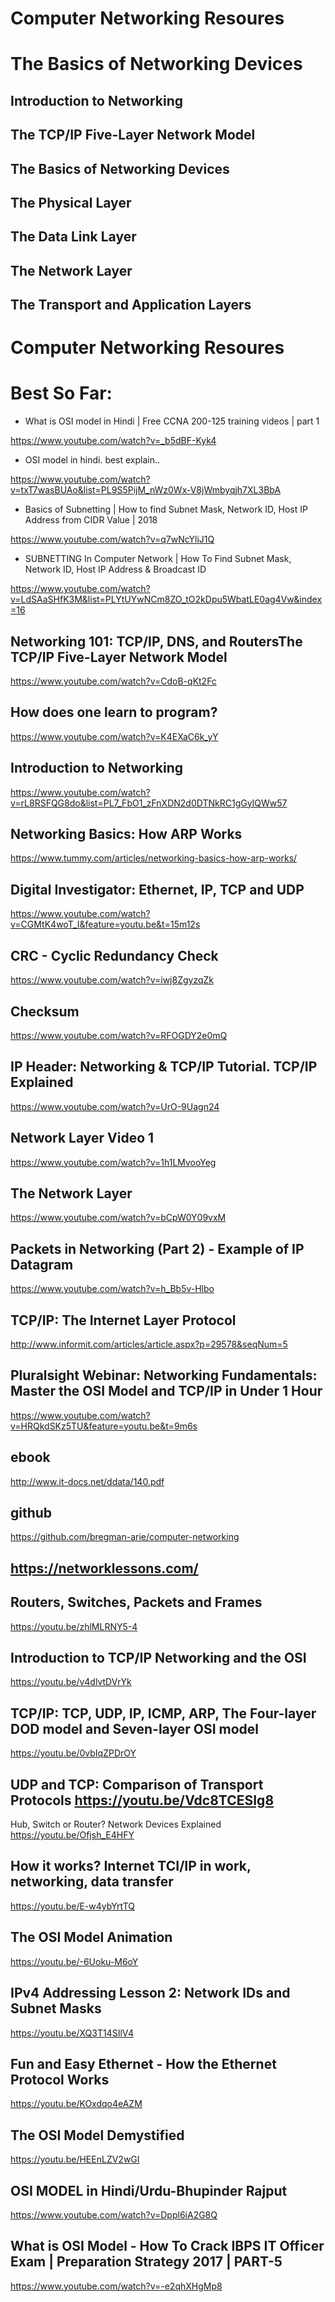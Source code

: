 
# Computer Networking Resoures

# The Basics of Networking Devices

## Introduction to Networking

## The TCP/IP Five-Layer Network Model

## The Basics of Networking Devices

## The Physical Layer

## The Data Link Layer

## The Network Layer

## The Transport and Application Layers









# Computer Networking Resoures
# Best So Far: 

- What is OSI model in Hindi | Free CCNA 200-125 training videos | part 1

https://www.youtube.com/watch?v=_b5dBF-Kyk4

- OSI model in hindi. best explain..

https://www.youtube.com/watch?v=txT7wasBUAo&list=PL9S5PijM_nWz0Wx-V8jWmbyqjh7XL3BbA

- Basics of Subnetting | How to find Subnet Mask, Network ID, Host IP Address from CIDR Value | 2018

https://www.youtube.com/watch?v=q7wNcYliJ1Q

- SUBNETTING In Computer Network | How To Find Subnet Mask, Network ID, Host IP Address & Broadcast ID

https://www.youtube.com/watch?v=LdSAaSHfK3M&list=PLYtUYwNCm8ZO_tO2kDpu5WbatLE0ag4Vw&index=16

## Networking 101: TCP/IP, DNS, and RoutersThe TCP/IP Five-Layer Network Model

https://www.youtube.com/watch?v=CdoB-qKt2Fc

## How does one learn to program?

https://www.youtube.com/watch?v=K4EXaC6k_yY

## Introduction to Networking

https://www.youtube.com/watch?v=rL8RSFQG8do&list=PL7_FbO1_zFnXDN2d0DTNkRC1gGyIQWw57

## Networking Basics: How ARP Works

https://www.tummy.com/articles/networking-basics-how-arp-works/

## Digital Investigator: Ethernet, IP, TCP and UDP

https://www.youtube.com/watch?v=CGMtK4woT_I&feature=youtu.be&t=15m12s

## CRC - Cyclic Redundancy Check

https://www.youtube.com/watch?v=iwj8ZgyzqZk

## Checksum

https://www.youtube.com/watch?v=RFOGDY2e0mQ


## IP Header: Networking & TCP/IP Tutorial. TCP/IP Explained

https://www.youtube.com/watch?v=UrO-9Uagn24


## Network Layer Video 1

https://www.youtube.com/watch?v=1h1LMvooYeg

## The Network Layer

https://www.youtube.com/watch?v=bCpW0Y09vxM

## Packets in Networking (Part 2) - Example of IP Datagram

https://www.youtube.com/watch?v=h_Bb5v-Hlbo


## TCP/IP: The Internet Layer Protocol

http://www.informit.com/articles/article.aspx?p=29578&seqNum=5


## Pluralsight Webinar: Networking Fundamentals: Master the OSI Model and TCP/IP in Under 1 Hour

https://www.youtube.com/watch?v=HRQkdSKz5TU&feature=youtu.be&t=9m6s

## ebook
http://www.it-docs.net/ddata/140.pdf

## github
https://github.com/bregman-arie/computer-networking

## https://networklessons.com/

## Routers, Switches, Packets and Frames 

https://youtu.be/zhlMLRNY5-4

## Introduction to TCP/IP Networking and the OSI 

https://youtu.be/v4dlvtDVrYk

## TCP/IP: TCP, UDP, IP, ICMP, ARP, The Four-layer DOD model and Seven-layer OSI model 

https://youtu.be/0vbIqZPDrOY

## UDP and TCP: Comparison of Transport Protocols https://youtu.be/Vdc8TCESIg8

Hub, Switch or Router? Network Devices Explained https://youtu.be/Ofjsh_E4HFY

## How it works? Internet TCI/IP in work, networking, data transfer 

https://youtu.be/E-w4ybYrtTQ

## The OSI Model Animation 

https://youtu.be/-6Uoku-M6oY

## IPv4 Addressing Lesson 2: Network IDs and Subnet Masks 

https://youtu.be/XQ3T14SIlV4

## Fun and Easy Ethernet - How the Ethernet Protocol Works

https://youtu.be/KOxdqo4eAZM

## The OSI Model Demystified 

https://youtu.be/HEEnLZV2wGI

## OSI MODEL in Hindi/Urdu-Bhupinder Rajput

https://www.youtube.com/watch?v=Dppl6iA2G8Q

## What is OSI Model - How To Crack IBPS IT Officer Exam | Preparation Strategy 2017 | PART-5

https://www.youtube.com/watch?v=-e2qhXHgMp8











